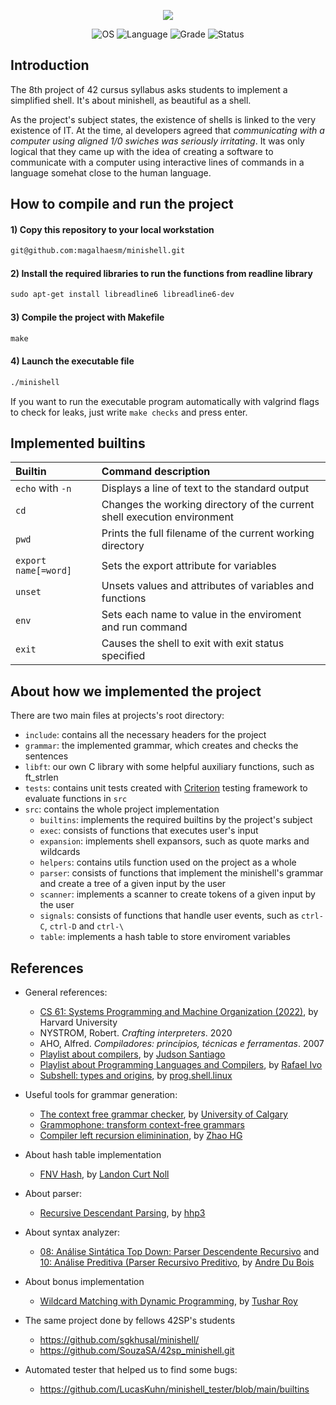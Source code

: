 <p align="center">
    <img src="https://game.42sp.org.br/static/assets/achievements/minishelln.png">
</p>

<p align="center">
    <img src="https://img.shields.io/badge/OS-Linux-blue" alt="OS">
    <img src="https://img.shields.io/badge/Language-C%20%7C%20C%2B%2B-blue.svg" alt="Language">
    <img src="https://img.shields.io/badge/Grade-125%2F100-brightgreen.svg" alt="Grade">
    <img src="https://img.shields.io/badge/Status-Completed-brightgreen.svg" alt="Status">
</p>

## Introduction

The 8th project of 42 cursus syllabus asks students to implement a simplified shell. It's about minishell, as beautiful as a shell.

As the project's subject states, the existence of shells is linked to the very existence of IT. At the time, al developers agreed that _communicating with a computer using aligned 1/0 swiches was seriously irritating_. It was only logical that they came up with the idea of creating a software to communicate with a computer using interactive lines of commands in a language somehat close to the human language.

## How to compile and run the project

#### 1) Copy this repository to your local workstation

```html
git@github.com:magalhaesm/minishell.git
```

#### 2) Install the required libraries to run the functions from readline library

```html
sudo apt-get install libreadline6 libreadline6-dev
```

#### 3) Compile the project with Makefile

```html
make
```

#### 4) Launch the executable file

```html
./minishell
```

If you want to run the executable program automatically with valgrind flags to check for leaks, just write `make checks` and press enter.

## Implemented builtins

| Builtin | Command description |
|:------|:------|
| `echo` with `-n` | Displays a line of text to the standard output |
| `cd` | Changes the working directory of the current shell execution environment |
| `pwd` | Prints the full filename of the current working directory |
| `export name[=word]` | Sets the export attribute for variables |
| `unset` | Unsets values and attributes of variables and functions |
| `env` | Sets each name to value in the enviroment and run command |
| `exit` | Causes the shell to exit with exit status specified |

## About how we implemented the project

There are two main files at projects's root directory:

- `include`: contains all the necessary headers for the project
- `grammar`: the implemented grammar, which creates and checks the sentences
- `libft`: our own C library with some helpful auxiliary functions, such as ft_strlen
- `tests`: contains unit tests created with [Criterion](https://github.com/Snaipe/Criterion) testing framework to evaluate functions in `src`
- `src`: contains the whole project implementation
  - `builtins`: implements the required builtins by the project's subject
  - `exec`: consists of functions that executes user's input
  - `expansion`: implements shell expansors, such as quote marks and wildcards
  - `helpers`: contains utils function used on the project as a whole
  - `parser`: consists of functions that implement the minishell's grammar and create a tree of a given input by the user
  - `scanner`: implements a scanner to create tokens of a given input by the user
  - `signals`: consists of functions that handle user events, such as `ctrl-C`, `ctrl-D` and `ctrl-\`
  - `table`: implements a hash table to store enviroment variables

## References

- General references:
  - [CS 61: Systems Programming and Machine Organization (2022)](https://cs61.seas.harvard.edu/site/2022/#gsc.tab=0), by Harvard University
  - NYSTROM, Robert. _Crafting interpreters_. 2020
  - AHO, Alfred. _Compiladores: princípios, técnicas e ferramentas_. 2007
  - [Playlist about compilers](https://www.youtube.com/playlist?list=PLX6Nyaq0ebfhI396WlWN6WlBm-tp7vDtV), by [Judson Santiago](https://www.youtube.com/@JudSan)
  - [Playlist about Programming Languages and Compilers](https://www.youtube.com/playlist?list=PLvat2X-KHJNYmC4M1HHrDkMkFDf8Dwyf8), by [Rafael Ivo](https://www.youtube.com/@ProfessorRafaelIvo)
  - [Subshell: types and origins](https://www.youtube.com/watch?v=MkejZKVfsRg), by [prog.shell.linux](https://www.youtube.com/@progshelllinux)



- Useful tools for grammar generation:
  - [The context free grammar checker](https://smlweb.cpsc.ucalgary.ca/start.html), by [University of Calgary](https://science.ucalgary.ca/computer-science)
  - [Grammophone: transform context-free grammars](https://mdaines.github.io/grammophone/)
  - [Compiler left recursion eliminination](https://cyberzhg.github.io/toolbox/left_rec), by [Zhao HG](https://github.com/CyberZHG)

- About hash table implementation
  - [FNV Hash](http://www.isthe.com/chongo/tech/comp/fnv/#FNV-1a), by [Landon Curt Noll](http://www.isthe.com/chongo/index.html)

- About parser:
  - [Recursive Descendant Parsing](https://www.youtube.com/watch?v=SToUyjAsaFk), by [hhp3](https://www.youtube.com/@hhp3)

- About syntax analyzer:
  - [08: Análise Sintática Top Down: Parser Descendente Recursivo](https://www.youtube.com/watch?v=dvql913QHzs) and [10: Análise Preditiva (Parser Recursivo Preditivo](https://www.youtube.com/watch?v=8nb-6Zo_X_0), by [Andre Du Bois](https://www.youtube.com/@andredubois7117)
  
- About bonus implementation
  - [Wildcard Matching with Dynamic Programming](https://www.youtube.com/watch?v=3ZDZ-N0EPV0), by [Tushar Roy](https://www.youtube.com/@tusharroy2525)

- The same project done by fellows 42SP's students
  - https://github.com/sgkhusal/minishell/
  - https://github.com/SouzaSA/42sp_minishell.git

- Automated tester that helped us to find some bugs: 
  - https://github.com/LucasKuhn/minishell_tester/blob/main/builtins
